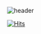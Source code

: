 ![header](https://capsule-render.vercel.app/api?type=waving&color=auto&height=300&section=header&text=안녕하세요,%20웹개발자%20오자윤입니다!&fontSize=90)



[![Hits](https://hits.seeyoufarm.com/api/count/incr/badge.svg?url=https%3A%2F%2Fgithub.com%2FJayoon-oh&count_bg=%23F2C860&title_bg=%23C17A24&icon=&icon_color=%23FFFFFF&title=hits&edge_flat=false)](https://hits.seeyoufarm.com)
